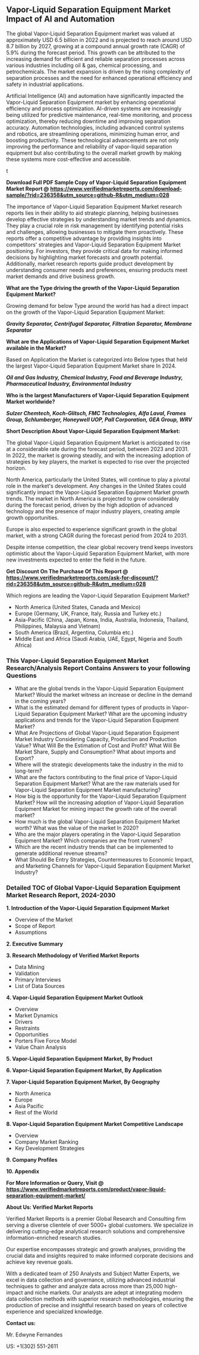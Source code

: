 <h2>Vapor-Liquid Separation Equipment Market Impact of AI and Automation</h2><p>The global Vapor-Liquid Separation Equipment market was valued at approximately USD 6.5 billion in 2022 and is projected to reach around USD 8.7 billion by 2027, growing at a compound annual growth rate (CAGR) of 5.9% during the forecast period. This growth can be attributed to the increasing demand for efficient and reliable separation processes across various industries including oil & gas, chemical processing, and petrochemicals. The market expansion is driven by the rising complexity of separation processes and the need for enhanced operational efficiency and safety in industrial applications.</p><p>Artificial Intelligence (AI) and automation have significantly impacted the Vapor-Liquid Separation Equipment market by enhancing operational efficiency and process optimization. AI-driven systems are increasingly being utilized for predictive maintenance, real-time monitoring, and process optimization, thereby reducing downtime and improving separation accuracy. Automation technologies, including advanced control systems and robotics, are streamlining operations, minimizing human error, and boosting productivity. These technological advancements are not only improving the performance and reliability of vapor-liquid separation equipment but also contributing to the overall market growth by making these systems more cost-effective and accessible.</p>t</p><p id="" class=""><strong>Download Full PDF Sample Copy of Vapor-Liquid Separation Equipment Market Report @ <a href="https://www.verifiedmarketreports.com/download-sample/?rid=236358&utm_source=github-R&utm_medium=028" target="_blank">https://www.verifiedmarketreports.com/download-sample/?rid=236358&utm_source=github-R&utm_medium=028</a></strong></p><p>The importance of&nbsp;Vapor-Liquid Separation Equipment Market research reports lies in their ability to aid strategic planning, helping businesses develop effective strategies by understanding market trends and dynamics. They play a crucial role in risk management by identifying potential risks and challenges, allowing businesses to mitigate them proactively. These reports offer a competitive advantage by providing insights into competitors' strategies and Vapor-Liquid Separation Equipment Market positioning. For investors, they provide critical data for making informed decisions by highlighting market forecasts and growth potential. Additionally, market research reports guide product development by understanding consumer needs and preferences, ensuring products meet market demands and drive business growth.</p><p><strong>What are the&nbsp;Type driving the growth of the Vapor-Liquid Separation Equipment Market?</strong></p><p id="" class="">Growing demand for below Type around the world has had a direct impact on the growth of the Vapor-Liquid Separation Equipment Market:</p><em><strong>Gravity Separator, Centrifugal Separator, Filtration Separator, Membrane Separator</strong></em></p><strong>What are the&nbsp;Applications&nbsp;of Vapor-Liquid Separation Equipment Market available in the Market?</strong></p><p id="" class="">Based on Application the Market is categorized into Below types that held the largest Vapor-Liquid Separation Equipment Market share In 2024.</p><em><strong>Oil and Gas Industry, Chemical Industry, Food and Beverage Industry, Pharmaceutical Industry, Environmental Industry</strong></em></p><strong>Who is the largest Manufacturers of Vapor-Liquid Separation Equipment Market worldwide?</strong></p><p><em><strong>Sulzer Chemtech, Koch-Glitsch, FMC Technologies, Alfa Laval, Frames Group, Schlumberger, Honeywell UOP, Pall Corporation, GEA Group, WRV</strong></em></p><p id="" class=""><strong>Short Description About Vapor-Liquid Separation Equipment Market:</strong></p><p>The global Vapor-Liquid Separation Equipment Market is anticipated to rise at a considerable rate during the forecast period, between 2023 and 2031. In 2022, the market is growing steadily, and with the increasing adoption of strategies by key players, the market is expected to rise over the projected horizon.</p><p>North America, particularly the United States, will continue to play a pivotal role in the market's development. Any changes in the United States could significantly impact the Vapor-Liquid Separation Equipment Market growth trends. The market in North America is projected to grow considerably during the forecast period, driven by the high adoption of advanced technology and the presence of major industry players, creating ample growth opportunities.</p><p>Europe is also expected to experience significant growth in the global market, with a strong CAGR during the forecast period from 2024 to 2031.</p><p>Despite intense competition, the clear global recovery trend keeps investors optimistic about the Vapor-Liquid Separation Equipment Market, with more new investments expected to enter the field in the future.</p><p id="" class=""><strong>Get Discount On The Purchase Of This Report @ <a href="https://www.verifiedmarketreports.com/ask-for-discount/?rid=236358&utm_source=github-R&utm_medium=028" target="_blank">https://www.verifiedmarketreports.com/ask-for-discount/?rid=236358&utm_source=github-R&utm_medium=028</a></strong></p>Which regions are leading the Vapor-Liquid Separation Equipment Market?</p><ul><li>North America (United States, Canada and Mexico)</li><li>Europe (Germany, UK, France, Italy, Russia and Turkey etc.)</li><li>Asia-Pacific (China, Japan, Korea, India, Australia, Indonesia, Thailand, Philippines, Malaysia and Vietnam)</li><li>South America (Brazil, Argentina, Columbia etc.)</li><li>Middle East and Africa (Saudi Arabia, UAE, Egypt, Nigeria and South Africa)</li></ul><h3 id="" class="">This Vapor-Liquid Separation Equipment Market Research/Analysis Report Contains Answers to your following Questions</h3><ul><li>What are the global trends in the Vapor-Liquid Separation Equipment Market? Would the market witness an increase or decline in the demand in the coming years?</li><li>What is the estimated demand for different types of products in Vapor-Liquid Separation Equipment Market? What are the upcoming industry applications and trends for the Vapor-Liquid Separation Equipment Market?</li><li>What Are Projections of Global Vapor-Liquid Separation Equipment Market Industry Considering Capacity, Production and Production Value? What Will Be the Estimation of Cost and Profit? What Will Be Market Share, Supply and Consumption? What about imports and Export?</li><li>Where will the strategic developments take the industry in the mid to long-term?</li><li>What are the factors contributing to the final price of Vapor-Liquid Separation Equipment Market? What are the raw materials used for Vapor-Liquid Separation Equipment Market manufacturing?</li><li>How big is the opportunity for the Vapor-Liquid Separation Equipment Market? How will the increasing adoption of Vapor-Liquid Separation Equipment Market for mining impact the growth rate of the overall market?</li><li>How much is the global Vapor-Liquid Separation Equipment Market worth? What was the value of the market In 2020?</li><li>Who are the major players operating in the Vapor-Liquid Separation Equipment Market? Which companies are the front runners?</li><li>Which are the recent industry trends that can be implemented to generate additional revenue streams?</li><li>What Should Be Entry Strategies, Countermeasures to Economic Impact, and Marketing Channels for Vapor-Liquid Separation Equipment Market Industry?</li></ul><h3 id="" class="">Detailed TOC of Global Vapor-Liquid Separation Equipment Market Research Report, 2024-2030</h3><p id="" class=""><strong>1. Introduction of the Vapor-Liquid Separation Equipment Market</strong></p><ul><li>Overview of the Market</li><li>Scope of Report</li><li>Assumptions</li></ul><p id="" class=""><strong>2. Executive Summary</strong></p><p id="" class=""><strong>3. Research Methodology of Verified Market Reports</strong></p><ul><li>Data Mining</li><li>Validation</li><li>Primary Interviews</li><li>List of Data Sources</li></ul><p id="" class=""><strong>4. Vapor-Liquid Separation Equipment Market Outlook</strong></p><ul><li>Overview</li><li>Market Dynamics</li><li>Drivers</li><li>Restraints</li><li>Opportunities</li><li>Porters Five Force Model</li><li>Value Chain Analysis</li></ul><p id="" class=""><strong>5. Vapor-Liquid Separation Equipment Market, By Product</strong></p><p id="" class=""><strong>6. Vapor-Liquid Separation Equipment Market, By Application</strong></p><p id="" class=""><strong>7. Vapor-Liquid Separation Equipment Market, By Geography</strong></p><ul><li>North America</li><li>Europe</li><li>Asia Pacific</li><li>Rest of the World</li></ul><p id="" class=""><strong>8. Vapor-Liquid Separation Equipment Market Competitive Landscape</strong></p><ul><li>Overview</li><li>Company Market Ranking</li><li>Key Development Strategies</li></ul><p id="" class=""><strong>9. Company Profiles</strong></p><p id="" class=""><strong>10. Appendix</strong></p><p id="" class=""><strong>For More Information or Query, Visit @ <a href="https://www.verifiedmarketreports.com/product/vapor-liquid-separation-equipment-market/" target="_blank">https://www.verifiedmarketreports.com/product/vapor-liquid-separation-equipment-market/</a></strong></p><p id="" class=""><strong>About Us: Verified Market Reports</strong></p><p id="" class="">Verified Market Reports is a premier Global Research and Consulting firm serving a diverse clientele of over 5000+ global customers. We specialize in delivering cutting-edge analytical research solutions and comprehensive information-enriched research studies.</p><p id="" class="">Our expertise encompasses strategic and growth analyses, providing the crucial data and insights required to make informed corporate decisions and achieve key revenue goals.</p><p id="" class="">With a dedicated team of 250 Analysts and Subject Matter Experts, we excel in data collection and governance, utilizing advanced industrial techniques to gather and analyze data across more than 25,000 high-impact and niche markets. Our analysts are adept at integrating modern data collection methods with superior research methodologies, ensuring the production of precise and insightful research based on years of collective experience and specialized knowledge.</p><p id="" class=""><strong>Contact us:</strong></p><p id="" class="">Mr. Edwyne Fernandes</p><p id="" class="">US: +1(302) 551-2611</p>